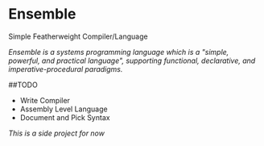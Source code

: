 # Ensemble

Simple Featherweight Compiler/Language

*Ensemble is a systems programming language which is a "simple, powerful, and practical language", supporting functional, declarative, and imperative-procedural paradigms.*

##TODO

- Write Compiler
- Assembly Level Language
- Document and Pick Syntax

*This is a side project for now*
